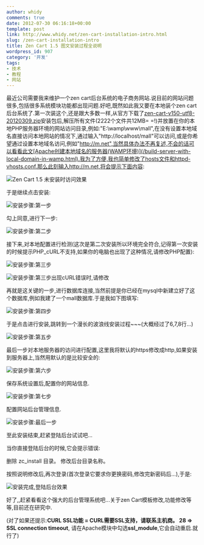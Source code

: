 ```yaml
---
author: whidy
comments: true
date: 2012-07-30 06:16:18+00:00
template: post
link: http://www.whidy.net/zen-cart-installation-intro.html
slug: /zen-cart-installation-intro
title: Zen Cart 1.5 图文安装过程全说明
wordpress_id: 907
category: '开发'
tags:
- 技术
- 教程
- 网站
---
```


最近公司需要我来维护一个zen cart后台系统的电子商务网站.说目前的网站问题很多,包括很多系统模块功能都出现问题.好吧,既然如此我又要在本地装个zen cart后台系统了.第一次装这个,还是跟大多数一样,从官方下载了[zen-cart-v150-utf8-20120309.zip](http://www.zen-cart.cn/download/products_extra_files/zen-cart-v150-utf8-20120309.zip )安装包后,解压所有文件(2222个文件共12MB= =!)并放置在你的本地PHP服务器环境的网站访问目录,例如:"E:\wamp\www\mall",在没有设置本地域名直接访问本地网站的情况下,通过输入"http://localhost/mall"可以访问,或是你希望通过设置本地域名访问,例如"http://m.net",当然具体办法不再复述,不会的话可以看看此文[Apache创建本地域名的服务器(WAMP环境)](/build-server-with-local-domain-in-wamp.html).我为了方便,我也简单修改了hosts文件和httpd-vhosts.conf.那么此刻输入http://m.net,将会提示下面内容:

![Zen Cart 1.5 未安装时访问效果](https://www.whidy.net/wp-content/uploads/2012/07/01-400x285.jpg)

于是继续点击安装:

<!-- more -->

![安装步骤:第一步](https://www.whidy.net/wp-content/uploads/2012/07/02-400x312.jpg)

勾上同意,进行下一步:

![安装步骤:第二步](https://www.whidy.net/wp-content/uploads/2012/07/03-400x340.jpg)

接下来,对本地配置进行检测(这次是第二次安装所以环境完全符合,记得第一次安装的时候提示PHP_cURL不支持,如果你的电脑也出现了这种情况,请修改PHP配置):

![安装步骤:第三步](https://www.whidy.net/wp-content/uploads/2012/07/04-361x400.jpg)

![安装步骤:第三步出现cURL错误时,请修改](https://www.whidy.net/wp-content/uploads/2012/07/05-360x400.jpg)

再就是这关键的一步,进行数据库连接,当然前提是你已经在mysql中新建立好了这个数据库,例如我建了一个mall数据库.于是我如下图填写:

![安装步骤:第四步](https://www.whidy.net/wp-content/uploads/2012/07/06-371x400.jpg)

于是点击进行安装,跳转到一个漫长的波浪线安装过程~~~(大概经过了6,7,8行...)

![安装步骤:第五步](https://www.whidy.net/wp-content/uploads/2012/07/07-400x230.jpg)

最后一步对本地服务器的访问进行配置,这里我将默认的https修改成http,如果安装到服务器上,当然用默认的是比较安全的:

![安装步骤:第六步](https://www.whidy.net/wp-content/uploads/2012/07/08-363x400.jpg)

保存系统设置后,配置你的网站信息.

![安装步骤:第七步](https://www.whidy.net/wp-content/uploads/2012/07/09-400x374.jpg)

配置网站后台管理信息.

![安装步骤:最后一步](https://www.whidy.net/wp-content/uploads/2012/07/10-393x400.jpg)

至此安装结束,赶紧登陆后台试试吧...

当你直接登陆后台的时候,它会提示错误:

删除 zc_install 目录。
修改后台目录名称。

按照说明修改后,再次登录(首次登录它要求你更换密码,修改完新密码后...),于是:

![安装完成,登陆后台效果](https://www.whidy.net/wp-content/uploads/2012/07/11-400x395.jpg)

好了,,赶紧看看这个强大的后台管理系统吧...关于zen Cart模板修改,功能修改等等,目前还在研究中.

(对了如果还提示:**CURL SSL功能 = CURL需要SSL支持，请联系主机商。 28 => SSL connection timeout**, 请在Apache模块中勾选**ssl_module**,它会自动重启.就行了)
